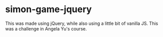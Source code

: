 # simon-game-jquery
 This was made using jQuery, while also using a little bit of vanilla JS. This was a challenge in Angela Yu's course.
